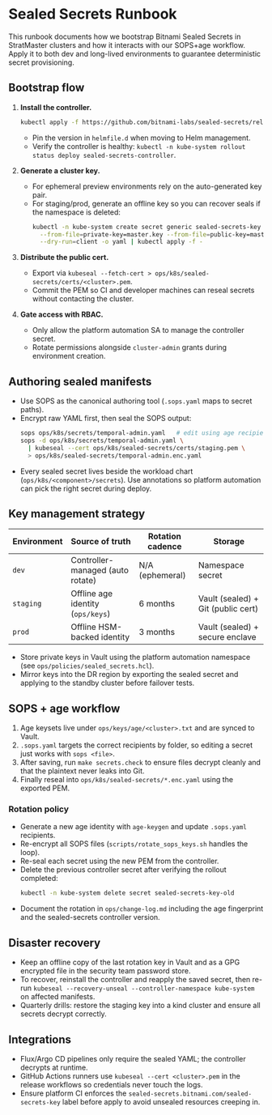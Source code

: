 # Sealed Secrets Runbook

This runbook documents how we bootstrap Bitnami Sealed Secrets in StratMaster
clusters and how it interacts with our SOPS+age workflow. Apply it to both dev
and long-lived environments to guarantee deterministic secret provisioning.

## Bootstrap flow

1. **Install the controller.**

   ```bash
   kubectl apply -f https://github.com/bitnami-labs/sealed-secrets/releases/download/v0.26.3/controller.yaml
   ```

   - Pin the version in `helmfile.d` when moving to Helm management.
   - Verify the controller is healthy: `kubectl -n kube-system rollout status deploy sealed-secrets-controller`.

2. **Generate a cluster key.**
   - For ephemeral preview environments rely on the auto-generated key pair.
   - For staging/prod, generate an offline key so you can recover seals if the
     namespace is deleted:
     ```bash
     kubectl -n kube-system create secret generic sealed-secrets-key \
       --from-file=private-key=master.key --from-file=public-key=master.pub \
       --dry-run=client -o yaml | kubectl apply -f -
     ```
3. **Distribute the public cert.**
   - Export via `kubeseal --fetch-cert > ops/k8s/sealed-secrets/certs/<cluster>.pem`.
   - Commit the PEM so CI and developer machines can reseal secrets without
     contacting the cluster.
4. **Gate access with RBAC.**
   - Only allow the platform automation SA to manage the controller secret.
   - Rotate permissions alongside `cluster-admin` grants during environment creation.

## Authoring sealed manifests

- Use SOPS as the canonical authoring tool (`.sops.yaml` maps to secret paths).
- Encrypt raw YAML first, then seal the SOPS output:
  ```bash
  sops ops/k8s/secrets/temporal-admin.yaml   # edit using age recipients
  sops -d ops/k8s/secrets/temporal-admin.yaml \
    | kubeseal --cert ops/k8s/sealed-secrets/certs/staging.pem \
    > ops/k8s/sealed-secrets/temporal-admin.enc.yaml
  ```
- Every sealed secret lives beside the workload chart (`ops/k8s/<component>/secrets`).
  Use annotations so platform automation can pick the right secret during deploy.

## Key management strategy

| Environment | Source of truth                   | Rotation cadence | Storage                            |
| ----------- | --------------------------------- | ---------------- | ---------------------------------- |
| `dev`       | Controller-managed (auto rotate)  | N/A (ephemeral)  | Namespace secret                   |
| `staging`   | Offline age identity (`ops/keys`) | 6 months         | Vault (sealed) + Git (public cert) |
| `prod`      | Offline HSM-backed identity       | 3 months         | Vault (sealed) + secure enclave    |

- Store private keys in Vault using the platform automation namespace (see
  `ops/policies/sealed_secrets.hcl`).
- Mirror keys into the DR region by exporting the sealed secret and applying to
  the standby cluster before failover tests.

## SOPS + age workflow

1. Age keysets live under `ops/keys/age/<cluster>.txt` and are synced to Vault.
2. `.sops.yaml` targets the correct recipients by folder, so editing a secret just
   works with `sops <file>`.
3. After saving, run `make secrets.check` to ensure files decrypt cleanly and that
   the plaintext never leaks into Git.
4. Finally reseal into `ops/k8s/sealed-secrets/*.enc.yaml` using the exported PEM.

### Rotation policy

- Generate a new age identity with `age-keygen` and update `.sops.yaml` recipients.
- Re-encrypt all SOPS files (`scripts/rotate_sops_keys.sh` handles the loop).
- Re-seal each secret using the new PEM from the controller.
- Delete the previous controller secret after verifying the rollout completed:
  ```bash
  kubectl -n kube-system delete secret sealed-secrets-key-old
  ```
- Document the rotation in `ops/change-log.md` including the age fingerprint and
  the sealed-secrets controller version.

## Disaster recovery

- Keep an offline copy of the last rotation key in Vault and as a GPG encrypted
  file in the security team password store.
- To recover, reinstall the controller and reapply the saved secret, then re-run
  `kubeseal --recovery-unseal --controller-namespace kube-system` on affected
  manifests.
- Quarterly drills: restore the staging key into a kind cluster and ensure all
  secrets decrypt correctly.

## Integrations

- Flux/Argo CD pipelines only require the sealed YAML; the controller decrypts at
  runtime.
- GitHub Actions runners use `kubeseal --cert <cluster>.pem` in the release
  workflows so credentials never touch the logs.
- Ensure platform CI enforces the `sealed-secrets.bitnami.com/sealed-secrets-key` label
  before apply to avoid unsealed resources creeping in.
